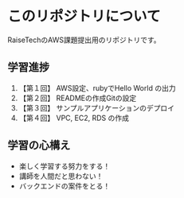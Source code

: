 # このリポジトリについて
RaiseTechのAWS課題提出用のリポジトリです。

## 学習進捗

1. 【第１回】 AWS設定、rubyでHello World の出力
1. 【第２回】 READMEの作成Gitの設定
1. 【第３回】 サンプルアプリケーションのデプロイ
1. 【第４回】 VPC, EC2, RDS の作成

## 学習の心構え

- 楽しく学習する努力をする！
- 講師を人間だと思わない！
- バックエンドの案件をとる！